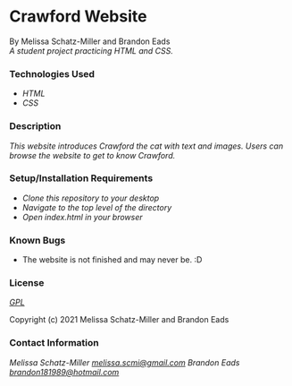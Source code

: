 # Crawford Website

By Melissa Schatz-Miller and Brandon Eads  
_A student project practicing HTML and CSS._

### Technologies Used

* _HTML_
* _CSS_

### Description

_This website introduces Crawford the cat with text and images. Users can browse the website to get to know Crawford._

### Setup/Installation Requirements

* _Clone this repository to your desktop_
* _Navigate to the top level of the directory_
* _Open index.html in your browser_

### Known Bugs

* The website is not finished and may never be. :D

### License

_[GPL](https://opensource.org/licenses/gpl-license)_

Copyright (c) 2021 Melissa Schatz-Miller and Brandon Eads

### Contact Information

_Melissa Schatz-Miller <melissa.scmi@gmail.com>_
_Brandon Eads <brandon181989@hotmail.com>_
